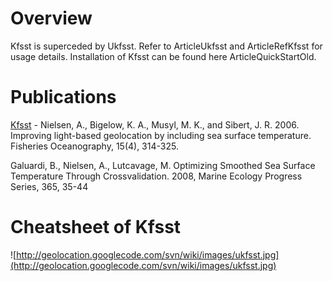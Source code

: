 

# Overview #

Kfsst is superceded by Ukfsst. Refer to ArticleUkfsst and ArticleRefKfsst for usage details. Installation of Kfsst can be found here ArticleQuickStartOld.

# Publications #

[Kfsst](http://www.soest.hawaii.edu/PFRP/reprints/nielsen_geolocation.pdf) - Nielsen, A., Bigelow, K. A., Musyl, M. K., and Sibert, J. R. 2006. Improving light-based geolocation by including sea surface temperature. Fisheries Oceanography, 15(4), 314-325.

Galuardi, B., Nielsen, A., Lutcavage, M. Optimizing Smoothed Sea Surface Temperature Through Crossvalidation. 2008, Marine Ecology Progress Series, 365, 35-44

# Cheatsheet of Kfsst #

![http://geolocation.googlecode.com/svn/wiki/images/ukfsst.jpg](http://geolocation.googlecode.com/svn/wiki/images/ukfsst.jpg)